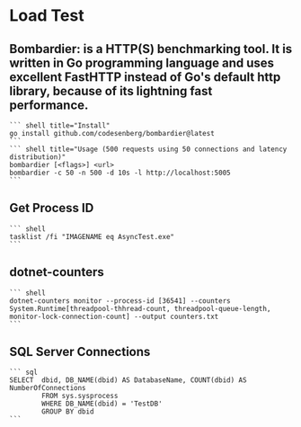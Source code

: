 # Load Test
##  Bombardier: is a HTTP(S) benchmarking tool. It is written in Go programming language and uses excellent **FastHTTP** instead of Go's default http library, because of its lightning fast performance.
    ``` shell title="Install"
    go install github.com/codesenberg/bombardier@latest
    ```
    ``` shell title="Usage (500 requests using 50 connections and latency distribution)"
    bombardier [<flags>] <url>
    bombardier -c 50 -n 500 -d 10s -l http://localhost:5005
    ```
##  Get Process ID
    ``` shell
    tasklist /fi "IMAGENAME eq AsyncTest.exe"
    ```
##  dotnet-counters
    ``` shell
    dotnet-counters monitor --process-id [36541] --counters System.Runtime[threadpool-thhread-count, threadpool-queue-length, monitor-lock-connection-count] --output counters.txt
    ```
##  SQL Server Connections
    ``` sql
    SELECT  dbid, DB_NAME(dbid) AS DatabaseName, COUNT(dbid) AS NumberOfConnections
            FROM sys.sysprocess
            WHERE DB_NAME(dbid) = 'TestDB'
            GROUP BY dbid     
    ```
##  
